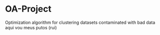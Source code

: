 # OA-Project
Optimization algorithm for clustering datasets contaminated with bad data 
aqui vou meus putos (rui)
